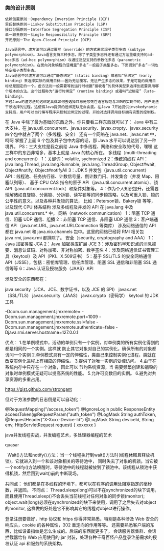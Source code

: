 ### 类的设计原则

```
依赖倒置原则－Dependency Inversion Principle (DIP) 
里氏替换原则－Liskov Substitution Principle (LSP) 
接口分隔原则－Interface Segregation Principle (ISP) 
单一职责原则－Single Responsibility Principle (SRP) 
开闭原则－The Open-Closed Principle (OCP)
```

 ```
Java语言中，虚方法可以通过覆写（override）的方式来实现子类型多态（subtype polymorphism）。Java语言支持三种多态，除了子类型多态外还有通过方法重载支持的ad-hoc多态（ad-hoc polymorphism）与通过泛型支持的参数化多态（parametric polymorphism）。在面向对象编程的语境里“多态”一般指子类型多态，下面提到“多态”一词也特定指子类型多态。 
Java语言中非虚方法可以通过“静态绑定”（static binding）或者叫“早绑定”（early binding）来选择实际的调用目标——因为无法覆写，无法产生多态的效果，于是可能的调用目标总是固定的一个。虚方法则一般需要等到运行时根据“接收者”的具体类型来选择到底要调用哪个版本的方法，这个过程称为“运行时绑定”（runtime binding）或者叫“迟绑定”（late-binding）。 
不过Java的虚方法的迟绑定具体如何去选择目标是写死在语言规范与JVM的实现中的，用户无法干涉选择的过程。这使得Java提供的迟绑定缺乏自由度。在Java 7开始提供invokedynamic支持后，用户可以自行编写程序来控制迟绑定的过程，开始对选择调用目标拥有完整的控制权。 
 ```

在 Java 中除了最为基础的东西之外，你只要看三样东西就可以了：
Java 中有三大支柱，在 java.util.concurrent、java.security、javax.cropty、javax.security 四个包中就占了两个（多线程、安全）
还有一个网络在 java.net、javax.net 中，呵呵
掌握了上面 6 个包及其子包中内容的话，那 Java 水平可以说达到了另一种境界。
PS：三大支柱是我之前给 Java 中多线程、网络和安全取的代号，嘿嘿
这三样中的东西非常多，基本上就是 Java 的核心所在。
多线程（multi-threading and concurrent）
1：关键词：volatile, sychronized
2：传统的线程 API：java.lang.Thread, java.lang.Runnable, java.lang.ThreadGroup, Object#wait, Object#notify, Object#notifyAll
3：JDK 5 并发包（java.util.concurrent）API：线程池、任务执行器、计数信号量、倒计数门闩、并发集合（并发 Map、阻塞队列等）、
基于 CPU CAS 指令的原子 API（java.util.concurrent.atomic）、锁 API（java.util.concurrent.lock）和条件对象等。
4：作为个人知识提升，还需要理解诸如自旋锁、分离锁、分拆锁、读写锁等的同步锁策略，以及可重入锁、锁的公平性的意义。以及各种并发锁的算法，
比如：Peterson锁、Bakery锁 等等，以及现代 CPU 体系结构
涉及多线程及并发的 API 在 java.lang 中及 java.util.concurrent.* 中。
网络（network communication）
1：阻塞 TCP 通信、阻塞 UDP 通信、组播
2：非阻塞 TCP 通信、非阻塞 UDP 通信
3：客户端通信 API（java.net.URL, java.net.URLConnection 等类库）
涉及网络通信的 API 都在 java.net 和 java.nio.channels 包中。这里的网络已经将 RMI 相关包 java.rmi, javax.rmi 都排除了。
安全（security, cryptography and AAA）
1：Java 加密类库 JCA
2：Java 加密类库扩展 JCE
3：涉及密码学知识点的消息摘要、消息认证码、对称加密、非对称加密、数字签名
4：涉及网络通信证书管理工具（keytool）及 API（PKI、X.509证书）
5：基于 SSL/TLS 的安全网络通信 API（JSSE），包括：密钥库管理、信任库管理、阻塞 SSL 通信和非阻塞 SSL 通信等等
6：Java 认证及授权服务（JAAS）API

涉及安全的东西都在：

java.security（JCA、JCE、数字证书，以及 JCE 的 SPI）
javax.net（SSL/TLS）
javax.security（JAAS）
javax.crypto（密码学）
keytool 的 JDK 工具 

-Dcom.sun.management.jmxremote=
-Dcom.sun.management.jmxremote.port=1009
-Dcom.sun.management.jmxremote.ssl=false
-Dcom.sun.management.jmxremote.authenticate=false
-Djava.rmi.server.hostname=127.0.0.1


优点： 
1.在单例模式中，活动的单例只有一个实例，对单例类的所有实例化得到的都是相同的一个实例。这样就 防止其它对象对自己的实例化，确保所有的对象都访问一个实例 
2.单例模式具有一定的伸缩性，类自己来控制实例化进程，类就在改变实例化进程上有相应的伸缩性。 
3.提供了对唯一实例的受控访问。 
4.由于在系统内存中只存在一个对象，因此可以 节约系统资源，当 需要频繁创建和销毁的对象时单例模式无疑可以提高系统的性能。 
5.允许可变数目的实例。 
6.避免对共享资源的多重占用。

https://gist.github.com/strongant

但对于方法参数的日志倒是可以自动化：

@RequestMapping("/access_token")
@IgnoreLogin
public ResponseEntity<Resp> accessToken(@RequestParam("auth_token") @LogMask String authToken,
    @RequestHeader("X-Xxxx-Device-Id") @LogMask String deviceId, String env, HttpServletRequest request) {
     xxxxxxx
}


java并发线程实战，并发编程艺术，多处理器编程的艺术

quasar

  Wait()方法和notify()方法：当一个线程执行到wait()方法时(线程休眠且释放机锁)，它就进入到一个和该对象相关的等待池中，
同时失去了对象的机锁。当它被一个notify()方法唤醒时，等待池中的线程就被放到了锁池中。该线程从锁池中获得机锁，然后回到wait()前的中断现场。


共同点： 他们都是在多线程的环境下，都可以在程序的调用处阻塞指定的毫秒数，并返回。
不同点： Thread.sleep(long)可以不在synchronized的块下调用，而且使用Thread.sleep()不会丢失当前线程对任何对象的同步锁(monitor);
object.wait(long)必须在synchronized的块下来使用，调用了之后失去对object的monitor, 这样做的好处是它不影响其它的线程对object进行操作。

登录注册要做好，http 协议和 https 你得非常熟悉，特别是各种涉及 Web 安全的响应头，cookie 的各种属性，302 重定向的作用等等。
还需要熟悉客户端的东西，比如设备指纹是怎么生成的。后端的东西就更多了，
会话服务器集群、会话拦截器给各 Web 应用使用的 jar 封装，处理各种千奇百怪产品登录注册需求的授权认证 api 和服务的系统架构。